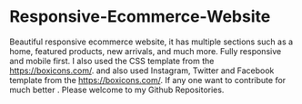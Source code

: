 # Responsive-Ecommerce-Website

Beautiful responsive ecommerce website, it has multiple sections such as a home, featured products, new arrivals, and much more. Fully responsive and mobile first.
I also used the CSS template from the https://boxicons.com/. and also used Instagram, Twitter and Facebook template from the https://boxicons.com/.
If any one want to contribute for much better . 
Please welcome to my Github Repositories.
